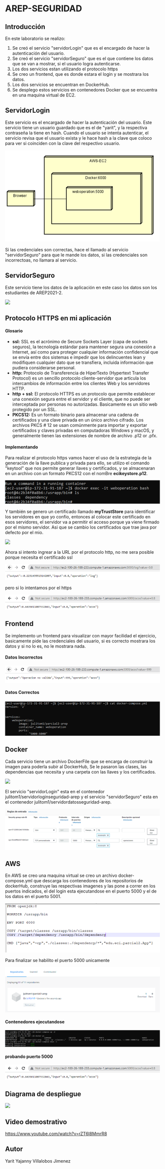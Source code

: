 # AREP-SEGURIDAD

## Introducción

En este laboratorio se realizo:

  1. Se creó el servicio "servidorLogin" que es el encargado de hacer la autenticación del usuario.
  2. Se creó el servicio "servidorSeguro" que es el que contiene los datos que se van a mostrar, si el usuario logra autenticarse.
  3. Los dos servicios estan utilizando el protocolo https
  4. Se creo un frontend, que es donde estara el login y se mostrara los datos.
  5. Los dos servicios se encuentran en DockerHub.
  6. Se desplego estos servicios en contenedores Docker que se encuentra en una maquina virtual de EC2.
 
## ServidorLogin

Este servicio es el encargado de hacer la autenticación del usuario. Este servicio tiene un usuario guardado que es el de "yarit", y la respectiva contraseña la tiene en hash. Cuando el usuario se intenta autenticar, el servicio revisa que el usuario exista y le hace hash a la clave que coloco para ver si coinciden con la clave del respectivo usuario.

![](img/Captura14.PNG)

Si las credenciales son correctas, hace el llamado al servicio "servidorSeguro" para que le mande los datos, si las credenciales son incorrectoas, no llamara al servicio.

## ServidorSeguro

Este servicio tiene los datos de la aplicación en este caso los datos son los estudiantes de AREP2021-2.

![](img/Captura12.PNG)


## Protocolo HTTPS en mi aplicación

#### Glosario

* **ssl:** SSL es el acrónimo de Secure Sockets Layer (capa de sockets seguros), la tecnología estándar para mantener segura una conexión a Internet, así como para proteger cualquier información confidencial que se envía entre dos sistemas e impedir que los delincuentes lean y modifiquen cualquier dato que se transfiera, incluida información que pudiera considerarse personal.
* **http:** Protocolo de Transferencia de HiperTexto (Hypertext Transfer Protocol) es un sencillo protocolo cliente-servidor que articula los intercambios de información entre los clientes Web y los servidores HTTP.
* **http + ssl:** El protocolo HTTPS es un protocolo que permite establecer una conexión segura entre el servidor y el cliente, que no puede ser interceptada por personas no autorizadas. Basicamente es un sitio web protegido por un SSL.
* **PKCS12:**  Es un formato binario para almacenar una cadena de certificados y una clave privada en un único archivo cifrado. Los archivos PKCS # 12 se usan comúnmente para importar y exportar certificados y claves privadas en computadoras Windows y macOS, y generalmente tienen las extensiones de nombre de archivo .p12 or .pfx.
  
#### Implementando

Para realizar el protocolo https vamos hacer el uso de la estrategia de la generación de la llave publica y privada para ello, se utilizo el comando "keytool" que nos permite generar llaves y certificados, y se almacenaran en un archivo con un formato PKCS12 con el nomBre **ecikeystore.p12**.

![](img/Captura8.PNG)

Y también se genero un certificado llamado **myTrustStore** para identificar los servidores en que yo confio, entonces al colocar este certificado en esos servidores, el servidor va a permitir el acceso porque ya viene firmado por el mismo servidor. Asi que se cambio los certificados que trae java por defecto por el mio.

![](img/Captura11.PNG)

Ahora si intento ingrear a la URL por el protocolo http, no me sera posible porque necesita el certificado ssl

![](img/Captura4.PNG)

pero si lo intentamos por el https

![](img/Captura3.PNG)


## Frontend

Se implemento un frontend para visualizar con mayor facilidad el ejercicio, basicamente pide las credenciales del usuario, si es correcto mostrara los datos y si no lo es, no le mostrara nada.

#### Datos Incorrectos

![](img/Captura5.PNG)

#### Datos Correctos

![](img/Captura6.PNG)


## Docker

Cada servicio tiene un archivo DockerFile que se encarga de construir la imagen para poderla subir al DockerHub, Se le pasaron las clases, las dependencias que necesita y una carpeta con las llaves y los certificados.

![](img/Captura13.PNG)

El servicio "servidorLogin" esta en el contenedor julitom1/servidorloginseguridad-arep y el servicio "servidorSeguro" esta en el contenedor julitom1/servidordatosseguridad-arep.

![](img/Captura1.PNG)

## AWS

En AWS se creo una maquina virtual se creo un archivo docker-compose.yml que descarga los contenedores de los repositorios de dockerHub, construye las respectivas imagenes y las pone a correr en los puertos indicados, el del login esta ejecutandose en el puerto 5000 y el de los datos en el puerto 5001.

![](img/captura9.PNG)

Para finalizar se habilito el puerto 5000 unicamente

![](img/Captura2.PNG)


#### Contenedores ejecutandose

![](img/Captura7.PNG)

#### probando puerto 5000

![](img/Captura3.PNG)

## Diagrama de despliegue

![](img/Captura14.jpeg)

## Video demostrativo

https://www.youtube.com/watch?v=rZT6I8MmrR8

## Autor

Yarit Yajanny Villalobos Jimenez
